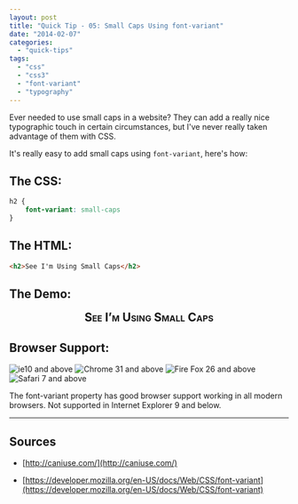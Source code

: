 ```yaml
---
layout: post
title: "Quick Tip - 05: Small Caps Using font-variant"
date: "2014-02-07"
categories: 
  - "quick-tips"
tags: 
  - "css"
  - "css3"
  - "font-variant"
  - "typography"
---
```


<p class="intro"><span class="dropcap">E</span>ver needed to use small caps in a website? They can add a really nice typographic touch in certain circumstances, but I've never really taken advantage of them with CSS.</p>

It's really easy to add small caps using `font-variant`, here's how:

## The CSS:

```css
h2 {
    font-variant: small-caps
}
```

## The HTML:

```html
<h2>See I'm Using Small Caps</h2>
```

## The Demo:

<style>
.demoBox h2 { font-variant: small-caps; margin-top: 17px; text-align: center; }
</style>

<div class="demoBox">
<h2>See I’m Using Small Caps</h2>
</div>

## Browser Support:

<div class="browserSupport__list">
<img src="../../assets/img/ie.svg" alt="ie10 and above" title="ie10 and above">
<img src="../../assets/img/chrome.svg" alt="Chrome 31 and above" title="Chrome 31 and above">
<img src="../../assets/img/firefox.svg" alt="Fire Fox 26 and above" title="Fire Fox 26 and above">
<img src="../../assets/img/safari.svg" alt="Safari 7 and above" title="Safari 7 and above">
</div>

The font-variant property has good browser support working in all modern browsers. Not supported in Internet Explorer 9 and below.

* * *

## Sources

- [http://caniuse.com/](http://caniuse.com/)

- [https://developer.mozilla.org/en-US/docs/Web/CSS/font-variant](https://developer.mozilla.org/en-US/docs/Web/CSS/font-variant)
